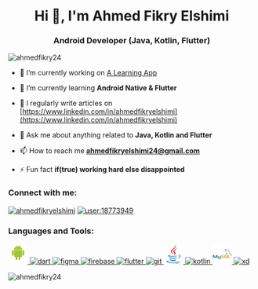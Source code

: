 <h1 align="center">Hi 👋, I'm Ahmed Fikry Elshimi</h1>
<h3 align="center">Android Developer (Java, Kotlin, Flutter)</h3>

<p align="left"> <img src="https://komarev.com/ghpvc/?username=ahmedfikry24&label=Profile%20views&color=0e75b6&style=flat" alt="ahmedfikry24" /> </p>

- 🔭 I’m currently working on [A Learning App](Private)

- 🌱 I’m currently learning **Android Native & Flutter**

- 📝 I regularly write articles on [https://www.linkedin.com/in/ahmedfikryelshimi](https://www.linkedin.com/in/ahmedfikryelshimi)

- 💬 Ask me about anything related to **Java, Kotlin and Flutter**

- 📫 How to reach me **ahmedfikryelshimi24@gmail.com**

- ⚡ Fun fact **if(true) working hard else disappointed**

<h3 align="left">Connect with me:</h3>
<p align="left">
<a href="https://linkedin.com/in/ahmedfikryelshimi" target="blank"><img align="center" src="https://raw.githubusercontent.com/rahuldkjain/github-profile-readme-generator/master/src/images/icons/Social/linked-in-alt.svg" alt="ahmedfikryelshimi" height="30" width="40" /></a>
<a href="https://stackoverflow.com/users/user:18773949" target="blank"><img align="center" src="https://raw.githubusercontent.com/rahuldkjain/github-profile-readme-generator/master/src/images/icons/Social/stack-overflow.svg" alt="user:18773949" height="30" width="40" /></a>
</p>

<h3 align="left">Languages and Tools:</h3>
<p align="left"> <a href="https://developer.android.com" target="_blank" rel="noreferrer"> <img src="https://raw.githubusercontent.com/devicons/devicon/master/icons/android/android-original-wordmark.svg" alt="android" width="40" height="40"/> </a> <a href="https://dart.dev" target="_blank" rel="noreferrer"> <img src="https://www.vectorlogo.zone/logos/dartlang/dartlang-icon.svg" alt="dart" width="40" height="40"/> </a> <a href="https://www.figma.com/" target="_blank" rel="noreferrer"> <img src="https://www.vectorlogo.zone/logos/figma/figma-icon.svg" alt="figma" width="40" height="40"/> </a> <a href="https://firebase.google.com/" target="_blank" rel="noreferrer"> <img src="https://www.vectorlogo.zone/logos/firebase/firebase-icon.svg" alt="firebase" width="40" height="40"/> </a> <a href="https://flutter.dev" target="_blank" rel="noreferrer"> <img src="https://www.vectorlogo.zone/logos/flutterio/flutterio-icon.svg" alt="flutter" width="40" height="40"/> </a> <a href="https://git-scm.com/" target="_blank" rel="noreferrer"> <img src="https://www.vectorlogo.zone/logos/git-scm/git-scm-icon.svg" alt="git" width="40" height="40"/> </a> <a href="https://www.java.com" target="_blank" rel="noreferrer"> <img src="https://raw.githubusercontent.com/devicons/devicon/master/icons/java/java-original.svg" alt="java" width="40" height="40"/> </a> <a href="https://kotlinlang.org" target="_blank" rel="noreferrer"> <img src="https://www.vectorlogo.zone/logos/kotlinlang/kotlinlang-icon.svg" alt="kotlin" width="40" height="40"/> </a> <a href="https://www.mysql.com/" target="_blank" rel="noreferrer"> <img src="https://raw.githubusercontent.com/devicons/devicon/master/icons/mysql/mysql-original-wordmark.svg" alt="mysql" width="40" height="40"/> </a> <a href="https://www.adobe.com/products/xd.html" target="_blank" rel="noreferrer"> <img src="https://cdn.worldvectorlogo.com/logos/adobe-xd.svg" alt="xd" width="40" height="40"/> </a> </p>

<p><img align="center" src="https://github-readme-stats.vercel.app/api/top-langs?username=ahmedfikry24&show_icons=true&locale=en&layout=compact" alt="ahmedfikry24" /></p>

